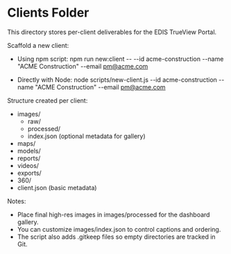 # Clients Folder

This directory stores per-client deliverables for the EDIS TrueView Portal.

Scaffold a new client:

- Using npm script:
  npm run new:client -- --id acme-construction --name "ACME Construction" --email pm@acme.com

- Directly with Node:
  node scripts/new-client.js --id acme-construction --name "ACME Construction" --email pm@acme.com

Structure created per client:

- images/
  - raw/
  - processed/
  - index.json (optional metadata for gallery)
- maps/
- models/
- reports/
- videos/
- exports/
- 360/
- client.json (basic metadata)

Notes:
- Place final high-res images in images/processed for the dashboard gallery.
- You can customize images/index.json to control captions and ordering.
- The script also adds .gitkeep files so empty directories are tracked in Git.
